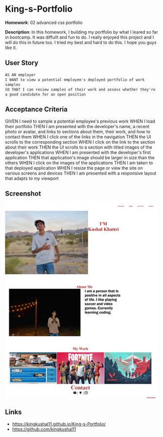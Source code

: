 # King-s-Portfolio


**Homework**: 02 advanced css portfolio

**Description**: In this homework, I building my portfolio by what I leared so far in bootcamp. It was diffuilt and fun to do. I really enjoyed this project and I will do this in future too. I tried my best and hard to do this. I hope you guys like it.

## User Story

```
AS AN employer
I WANT to view a potential employee's deployed portfolio of work samples
SO THAT I can review samples of their work and assess whether they're a good candidate for an open position
```


## Acceptance Criteria
GIVEN I need to sample a potential employee's previous work
WHEN I load their portfolio
THEN I am presented with the developer's name, a recent photo or avatar, and links to sections about them, their work, and how to contact them
WHEN I click one of the links in the navigation
THEN the UI scrolls to the corresponding section
WHEN I click on the link to the section about their work
THEN the UI scrolls to a section with titled images of the developer's applications
WHEN I am presented with the developer's first application
THEN that application's image should be larger in size than the others
WHEN I click on the images of the applications
THEN I am taken to that deployed application
WHEN I resize the page or view the site on various screens and devices
THEN I am presented with a responsive layout that adapts to my viewport

## Screenshot
<img src="assets\images\FireShot Capture 002 - King's Portfolio - .png">
 
 ## Links
 - https://kingkushal11.github.io/King-s-Portfolio/
 - https://github.com/kingkushal11